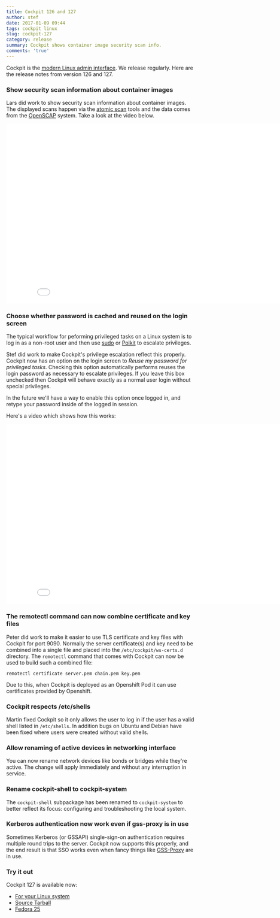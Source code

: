 ```yaml
---
title: Cockpit 126 and 127
author: stef
date: 2017-01-09 09:44
tags: cockpit linux
slug: cockpit-127
category: release
summary: Cockpit shows container image security scan info.
comments: 'true'
---
```


Cockpit is the [modern Linux admin interface](https://cockpit-project.org/). We release
regularly. Here are the release notes from version 126 and 127.

### Show security scan information about container images

Lars did work to show security scan information about container images. The
displayed scans happen via the
[atomic scan](https://developers.redhat.com/blog/2016/05/02/introducing-atomic-scan-container-vulnerability-detection/)
tools and the data comes from the [OpenSCAP](https://www.open-scap.org/) system.
Take a look at the video below.

<iframe width="853" height="480" src="//youtube.com/embed/zANUkEmfaAk"
frameborder="0" allowfullscreen></iframe>

### Choose whether password is cached and reused on the login screen

The typical workflow for peforming privileged tasks on a Linux system is to
log in as a non-root user and then use [sudo](https://www.sudo.ws/) or
[Polkit](https://en.wikipedia.org/wiki/Polkit) to escalate privileges.

Stef did work to make Cockpit's privilege escalation reflect this properly.
Cockpit now has an option on the login screen to
*Reuse my password for privileged tasks*. Checking this option automatically
performs reuses the login password as necessary to escalate privileges. If
you leave this box unchecked then Cockpit will behave exactly as a normal
user login without special privileges.

In the future we'll have a way to enable this option once logged in, and
retype your password inside of the logged in session.

Here's a video which shows how this works:

<iframe width="853" height="480" src="//youtube.com/embed/TW6UsPbNkV4"
frameborder="0" allowfullscreen></iframe>

### The remotectl command can now combine certificate and key files

Peter did work to make it easier to use TLS certificate and key files with
Cockpit for port 9090. Normally the server certificate(s) and key need to be
combined into a single file and placed into the ```/etc/cockpit/ws-certs.d```
directory. The ```remotectl``` command that comes with Cockpit can now be
used to build such a combined file:

```unknown
remotectl certificate server.pem chain.pem key.pem
```

Due to this, when Cockpit is deployed as an Openshift Pod it can use certificates
provided by Openshift.

### Cockpit respects /etc/shells

Martin fixed Cockpit so it only allows the user to log in if the user has a
valid shell listed in ```/etc/shells```. In addition bugs on Ubuntu and Debian
have been fixed where users were created without valid shells.

### Allow renaming of active devices in networking interface

You can now rename network devices like bonds or bridges while they're active.
The change will apply immediately and without any interruption in service.

### Rename cockpit-shell to cockpit-system

The ```cockpit-shell``` subpackage has been renamed to ```cockpit-system``` to
better reflect its focus: configuring and troubleshooting the local system.

### Kerberos authentication now work even if gss-proxy is in use

Sometimes Kerberos (or GSSAPI) single-sign-on authentication requires multiple
round trips to the server. Cockpit now supports this properly, and the end result
is that SSO works even when fancy things like
[GSS-Proxy](https://fedorahosted.org/gss-proxy/) are in use.

### Try it out

Cockpit 127 is available now:

 * [For your Linux system](https://cockpit-project.org/running.html)
 * [Source Tarball](https://github.com/cockpit-project/cockpit/releases/tag/127)
 * [Fedora 25](https://bodhi.fedoraproject.org/updates/cockpit-127-1.fc25)

